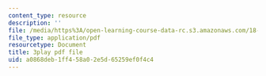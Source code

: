 ```yaml
---
content_type: resource
description: ''
file: /media/https%3A/open-learning-course-data-rc.s3.amazonaws.com/18-06sc-linear-algebra-fall-2011/a0868deb1ff458a02e5d65259ef0f4c4_srxexLishgY.pdf
file_type: application/pdf
resourcetype: Document
title: 3play pdf file
uid: a0868deb-1ff4-58a0-2e5d-65259ef0f4c4
---
```

